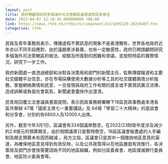 ```yaml
---
layout: post
title: 政府聘顧問研究多個海外司法管轄區處理虛假訊息做法
date: 2023-04-07 12:10:36.000000000 +08:00
link: https://news.rthk.hk/rthk/ch/component/k2/1695329-20230407.htm
categories: rthk
---
```


民政及青年事務局表示，傳播虛假不實訊息的現象不是香港獨有，世界各地政府近年亦以不同手段應對，由於議題牽涉甚廣，也有一定敏感性，政府已聘請顧問研究多個海外司法管轄區的做法、經驗及所面對的困難和爭議，並按照特區的實際情況，研究下一步工作。

政府新聞處一直透過總部和派駐各決策局和部門的新聞主任，監察傳媒報道和主要社交媒體平台信息，亦在市場採購使用大數據分析等工具的社交媒體輿情分析服務，掌握網絡輿情和民意，一旦發現與政府工作有關的謠言或不實資訊廣泛流傳，造成誤解或負面社會氣氛，新聞處會盡快作出澄清。

民青局回覆立法會議員書面提問，表示民政事務總署轄下18區民政事務處本港各區共舉辦 47場「國家主席七一重要講話」及 64場「學習二十大精神」的座談會和分享會，分別約有6800人及12000人出席。

另外，截至今年3月1日，區議會有334個議席懸空，在2022/23財政年度涉及減少約2.8億元的預算開支，由於相關議席只是暫時懸空，18區區議會秘書處的人手編制及開支預算未有因而縮減 。局方又指，區議會只是其中一個徵詢地區意見的渠道，為確保地區意見得到有效反映，以及公共政策得以在地區層面有效推行，各決策局及部門亦會按需要諮詢不同的地區組織，例如分區委員會、地區撲滅罪行委員會、地區防火委員會等。
